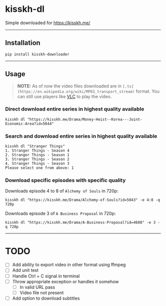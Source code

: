 # kisskh-dl

Simple downloaded for https://kisskh.me/

---

## Installation
```console
pip install kisskh-downloader
```

---

## Usage

> **NOTE:** As of now the video files downloaded are in `[.ts](https://en.wikipedia.org/wiki/MPEG_transport_stream)` format. You can still use players like [VLC](https://www.videolan.org/) to play the video.

### Direct download entire series in highest quality available

```console
kisskh dl "https://kisskh.me/Drama/Money-Heist--Korea---Joint-Economic-Area?id=5044"
```

### Search and download entire series in highest quality available

```console
kisskh dl "Stranger Things"
1. Stranger Things - Season 4
2. Stranger Things - Season 1
3. Stranger Things - Season 2
4. Stranger Things - Season 3
Please select one from above: 1
```

### Download specific episodes with specific quality

Downloads episode 4 to 8 of `Alchemy of Souls` in 720p:
```console
kisskh dl "https://kisskh.me/Drama/Alchemy-of-Souls?id=5043" -e 4:8 -q 720p
```

Downloads episode 3 of `A Business Proposal` in 720p:
```console
kisskh dl "https://kisskh.me/Drama/A-Business-Proposal?id=4608" -e 3 -q 720p
```

---

# TODO
- [ ] Add ability to export video in other format using ffmpeg
- [ ] Add unit test
- [ ] Handle Ctrl + C signal in terminal
- [ ] Throw appropriate exception or handles it somehow
    - [ ] In valid URL pass
    - [ ] Video file not present
- [ ] Add option to download subtitles
